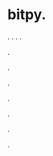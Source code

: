 # bitpy.
.
.
.
.












.






















































.
























.



























.

















































































.































































.































































































.


